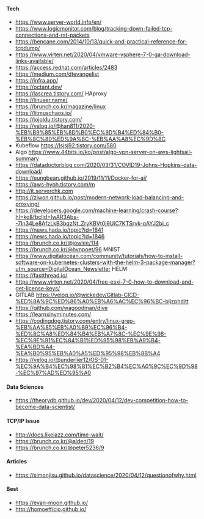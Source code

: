 #### Tech
* https://www.server-world.info/en/
 * https://www.logicmonitor.com/blog/tracking-down-failed-tcp-connections-and-rst-packets
 * https://bencane.com/2014/10/13/quick-and-practical-reference-for-tcpdump/
 * https://www.virten.net/2020/04/vmware-vsphere-7-0-ga-download-links-available/
 * https://access.redhat.com/articles/2483
 * https://medium.com/dtevangelist
 * https://infra.app/
 * https://octant.dev/
 * https://lascrea.tistory.com/ HAproxy
 * https://linuxer.name/
 * https://brunch.co.kr/magazine/linux
 * https://litmuschaos.io/
 * https://jojoldu.tistory.com/
 * https://velog.io/@han811/2020-%EB%B9%85%EB%8D%B0%EC%9D%B4%ED%84%B0-%EB%8C%80%ED%9A%8C-%EB%AA%A8%EC%9D%8C
 * Kubeflow https://lsjsj92.tistory.com/580
 * Algo https://www.44bits.io/ko/post/algo-vpn-server-on-aws-lightsail-summary
 * https://datadoctorblog.com/2020/03/31/COVID19-Johns-Hopkins-data-download/
 * https://eungbean.github.io/2019/11/11/Docker-for-ai/
 * https://aws-hyoh.tistory.com/m
 * http://it.serverchk.com
 * https://ziwon.github.io/post/modern-network-load-balancing-and-proxying/
 * https://developers.google.com/machine-learning/crash-course?hl=ko&fbclid=IwAR3Abs--7In34Le8AfzLkB3bqzNt_ZryKBVt0j9UiC7KTSrvk-qAYJ2bi_c
 * https://news.hada.io/topic?id=1841
 * https://news.hada.io/topic?id=1846
 * https://brunch.co.kr/@jowlee/114
 * https://brunch.co.kr/@hvnpoet/96 MNIST
 * https://www.digitalocean.com/community/tutorials/how-to-install-software-on-kubernetes-clusters-with-the-helm-3-package-manager?utm_source=DigitalOcean_Newsletter HELM
 * https://fastthread.io/
 * https://www.virten.net/2020/04/free-esxi-7-0-how-to-download-and-get-license-keys/
 * GITLAB https://velog.io/@wickedev/Gitlab-CICD-%ED%8A%9C%ED%86%A0%EB%A6%AC%EC%96%BC-bljzphditt 
 * https://github.com/wagoodman/dive
 * https://learnxinyminutes.com/
 * https://codingdog.tistory.com/entry/linux-grep-%EB%AA%85%EB%A0%B9%EC%96%B4-%ED%8C%A8%ED%84%B4%EB%A7%8C-%EC%9E%98-%EC%9E%91%EC%84%B1%ED%95%98%EB%A9%B4-%EA%BD%A4-%EA%B0%95%EB%A0%A5%ED%95%98%EB%8B%A4
 * https://velog.io/@underlier12/OS-01-%EC%9A%B4%EC%98%81%EC%B2%B4%EC%A0%9C%EC%9D%98-%EC%97%AD%ED%95%A0

#### Data Sciences
 * https://theorydb.github.io/dev/2020/04/12/dev-competition-how-to-become-data-scientist/

#### TCP/IP Issue
 * http://docs.likejazz.com/time-wait/
 * https://brunch.co.kr/@alden/19
 * https://brunch.co.kr/@peter5236/9
 
#### Articles
 * https://simonjisu.github.io/datascience/2020/04/12/questionofwhy.html

#### Best
 * https://evan-moon.github.io/
 * http://homoefficio.github.io/
